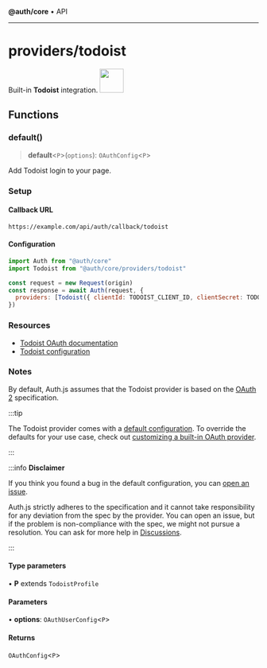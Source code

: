 **@auth/core** • API

***

# providers/todoist

<div style={{backgroundColor: "#000", display: "flex", justifyContent: "space-between", color: "#fff", padding: 16}}>
<span>Built-in <b>Todoist</b> integration.</span>
<a href="https://www.todoist.com/">
  <img style={{display: "block"}} src="https://authjs.dev/img/providers/todoist.svg" height="48" />
</a>
</div>

## Functions

### default()

> **default**\<`P`\>(`options`): `OAuthConfig`\<`P`\>

Add Todoist login to your page.

### Setup

#### Callback URL
```
https://example.com/api/auth/callback/todoist
```

#### Configuration
```js
import Auth from "@auth/core"
import Todoist from "@auth/core/providers/todoist"

const request = new Request(origin)
const response = await Auth(request, {
  providers: [Todoist({ clientId: TODOIST_CLIENT_ID, clientSecret: TODOIST_CLIENT_SECRET })],
})
```

### Resources

- [Todoist OAuth documentation](https://developer.todoist.com/guides/#oauth)
- [Todoist configuration](https://developer.todoist.com/appconsole.html)

### Notes

By default, Auth.js assumes that the Todoist provider is
based on the [OAuth 2](https://www.rfc-editor.org/rfc/rfc6749.html) specification.

:::tip

The Todoist provider comes with a [default configuration](https://github.com/nextauthjs/next-auth/blob/main/packages/core/src/providers/todoist.ts).
To override the defaults for your use case, check out [customizing a built-in OAuth provider](https://authjs.dev/guides/providers/custom-provider#override-default-options).

:::

:::info **Disclaimer**

If you think you found a bug in the default configuration, you can [open an issue](https://authjs.dev/new/provider-issue).

Auth.js strictly adheres to the specification and it cannot take responsibility for any deviation from
the spec by the provider. You can open an issue, but if the problem is non-compliance with the spec,
we might not pursue a resolution. You can ask for more help in [Discussions](https://authjs.dev/new/github-discussions).

:::

#### Type parameters

• **P** extends `TodoistProfile`

#### Parameters

• **options**: `OAuthUserConfig`\<`P`\>

#### Returns

`OAuthConfig`\<`P`\>
